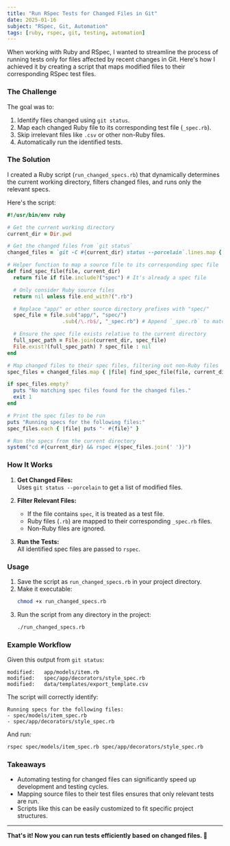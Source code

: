 ```yaml
---
title: "Run RSpec Tests for Changed Files in Git"
date: 2025-01-16
subject: "RSpec, Git, Automation"
tags: [ruby, rspec, git, testing, automation]
---
```


When working with Ruby and RSpec, I wanted to streamline the process of running tests only for files affected by recent changes in Git. Here's how I achieved it by creating a script that maps modified files to their corresponding RSpec test files.

### **The Challenge**
The goal was to:
1. Identify files changed using `git status`.
2. Map each changed Ruby file to its corresponding test file (`_spec.rb`).
3. Skip irrelevant files like `.csv` or other non-Ruby files.
4. Automatically run the identified tests.

### **The Solution**
I created a Ruby script (`run_changed_specs.rb`) that dynamically determines the current working directory, filters changed files, and runs only the relevant specs.

Here's the script:

```ruby
#!/usr/bin/env ruby

# Get the current working directory
current_dir = Dir.pwd

# Get the changed files from `git status`
changed_files = `git -C #{current_dir} status --porcelain`.lines.map { |line| line.strip.split.last }

# Helper function to map a source file to its corresponding spec file
def find_spec_file(file, current_dir)
  return file if file.include?("spec") # It's already a spec file

  # Only consider Ruby source files
  return nil unless file.end_with?(".rb")

  # Replace "app/" or other source directory prefixes with "spec/"
  spec_file = file.sub("app/", "spec/")
                  .sub(/\.rb$/, "_spec.rb") # Append `_spec.rb` to match the spec naming convention

  # Ensure the spec file exists relative to the current directory
  full_spec_path = File.join(current_dir, spec_file)
  File.exist?(full_spec_path) ? spec_file : nil
end

# Map changed files to their spec files, filtering out non-Ruby files
spec_files = changed_files.map { |file| find_spec_file(file, current_dir) }.compact

if spec_files.empty?
  puts "No matching spec files found for the changed files."
  exit 1
end

# Print the spec files to be run
puts "Running specs for the following files:"
spec_files.each { |file| puts "- #{file}" }

# Run the specs from the current directory
system("cd #{current_dir} && rspec #{spec_files.join(' ')}")
```

### **How It Works**
1. **Get Changed Files:**  
   Uses `git status --porcelain` to get a list of modified files.

2. **Filter Relevant Files:**
    - If the file contains `spec`, it is treated as a test file.
    - Ruby files (`.rb`) are mapped to their corresponding `_spec.rb` files.
    - Non-Ruby files are ignored.

3. **Run the Tests:**  
   All identified spec files are passed to `rspec`.

### **Usage**
1. Save the script as `run_changed_specs.rb` in your project directory.
2. Make it executable:
   ```bash
   chmod +x run_changed_specs.rb
   ```
3. Run the script from any directory in the project:
   ```bash
   ./run_changed_specs.rb
   ```

### **Example Workflow**
Given this output from `git status`:
```
modified:   app/models/item.rb
modified:   spec/app/decorators/style_spec.rb
modified:   data/templates/export_template.csv
```

The script will correctly identify:
```
Running specs for the following files:
- spec/models/item_spec.rb
- spec/app/decorators/style_spec.rb
```

And run:
```bash
rspec spec/models/item_spec.rb spec/app/decorators/style_spec.rb
```

### **Takeaways**
- Automating testing for changed files can significantly speed up development and testing cycles.
- Mapping source files to their test files ensures that only relevant tests are run.
- Scripts like this can be easily customized to fit specific project structures.

---

**That's it! Now you can run tests efficiently based on changed files. 🚀**